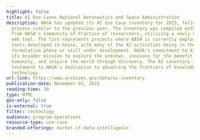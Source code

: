 ```yaml
---
highlight: false
title: AI Use Cases National Aeronautics and Space Administration
description: NASA has updated its AI Use Case inventory for 2023, following a
  process similar to the previous year. The inventory was compiled with input
  from NASA's Community of Practice of researchers, utilizing a newly deployed
  web tool. The list represents projects where NASA is currently employing AI
  tools developed in-house, with many of the AI activities being in the
  formulation phase or still under development. NASA's commitment to AI reflects
  its broader mission to explore the unknown, innovate for the benefit of
  humanity, and inspire the world through discovery. The AI inventory is a
  testament to NASA's dedication to advancing the frontiers of knowledge and
  technology.
url-link: https://www.archives.gov/data/ai-inventory
publication-date: November 01, 2023
reading-time: 30
type: HTML
gov-only: false
is-external: true
filter: technology
audience: program-operations
resource-type: use-case
branded-offerings: market-it-data-intelligence
---
```

